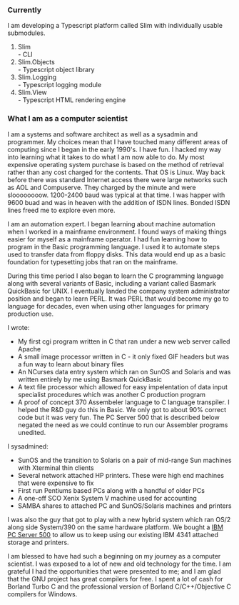 ### Currently
I am developing a Typescript platform called Slim with individually usable submodules.
<ol>
  <li>Slim</li>
      - CLI
  <li>Slim.Objects</li>
      - Typescript object library
  <li>Slim.Logging</li>
      - Typescript logging module
  <li>Slim.View</li>
      - Typescript HTML rendering engine
</ol>

### What I am as a computer scientist
I am a systems and software architect as well as a sysadmin and programmer. My choices mean that I have touched many different areas of computing since
I began in the early 1990's. I have fun. I hacked my way into learning what it takes to do what I am now able to do. My most expensive operating system purchase
is based on the method of retrieval rather than any cost charged for the contents. That OS is Linux. Way back before there was standard Internet access there were
large networks such as AOL and Compuserve. They charged by the minute and were sloooooooow. 1200-2400 baud was typical at that time. I was happer with 9600 buad and
was in heaven with the addition of ISDN lines. Bonded ISDN lines freed me to explore even more.

I am an automation expert. I began learning about machine automation when I worked in a mainframe environment. I found ways of making things easier for myself as a
mainframe operator. I had fun learning how to program in the Basic programming language. I used it to automate steps used to transfer data from floppy disks.
This data would end up as a basic foundation for typesetting jobs that ran on the mainframe.

During this time period I also began to learn the C programming language along with several variants of Basic, including a variant called Basmark QuickBasic for UNIX.
I eventually landed the company system administrator position  and began to learn PERL. It was PERL that would become my go to language for decades, even when using
other languages for primary production use.

I wrote:
- My first cgi program written in C that ran under a new web server called Apache
- A small image processor written in C - it only fixed GIF headers but was a fun way to learn about binary files
- An NCurses data entry system which ran on SunOS and Solaris and was written entirely by me using Basmark QuickBasic
- A text file processor which allowed for easy impelentation of data input specialist procedures which was another C production program
- A proof of concept 370 Assembeler language to C language transpiler. I helped the R&D guy do this in Basic. We only got to about 90% correct code but it was very fun. The PC Server 500 that is described below negated the need as we could continue to run our Assembler programs unedited.

I sysadmined:
- SunOS and the transition to Solaris on a pair of mid-range Sun machines with Xterminal thin clients
- Several network attached HP printers. These were high end machines that were expensive to fix
- First run Pentiums based PCs along with a handful of older PCs
- A one-off SCO Xenix System V machine used for accounting
- SAMBA shares to attached PC and SunOS/Solaris machines and printers

I was also the guy that got to play with a new hybrid system which ran OS/2 along side System/390 on the same hardware platform. We bought a 
[IBM PC Server 500](https://www-01.ibm.com/common/ssi/ShowDoc.wss?docURL=/common/ssi/rep_ca/7/897/ENUS195-147/index.html&lang=en-ZZ-ZZ-ZZ&request_locale=en#5v1)
to allow us to keep using our existing IBM 4341 attached storage and printers.

I am blessed to have had such a beginning on my journey as a computer scientist. I was exposed to a lot of new and old technology for the time. I am grateful I had
the opportunities that were presented to me; and I am glad that the GNU project has great compilers for free. I spent a lot of cash for Borland Turbo C and the
professional version of Borland C/C++/Objective C compilers for Windows.
